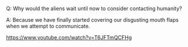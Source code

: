 Q: Why would the aliens wait until now to consider contacting humanity?

A: Because we have finally started covering our disgusting mouth flaps when we attempt to communicate.

https://www.youtube.com/watch?v=T6JFTmQCFHg